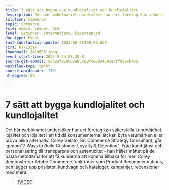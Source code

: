 ```yaml
---
title: 7 sätt att bygga upp kundlojalitet och kundlojalitet
description: Det här webbinariet undersöker hur ert företag kan säkerställa kundnöjdhet, lojalitet och lojalitet i en tid då konsumenterna lätt kan byta varumärken eller prova olika alternativ. Corey Gelato, Sr. Commerce Strategy Consultant, går igenom"7 Ways to Build Customer Loyalty & Retention". Från kundtjänst och personalisering till transparens och autenticitet - han håller måttet på de bästa metoderna för att få kunderna att komma tillbaka för mer. Corey demonstrerar Adobe Commerce funktioner som Product Recommendations, och lägger upp prislistor, kundvagn och kataloger, kampanjer, recensioner med mera.
solution: Commerce
topic: Commerce
role: Admin, Leader, User
level: Beginner, Intermediate, Experienced
doc-type: Event
last-substantial-update: 2023-05-25T00:00:00Z
jira: KT-13314
thumbnail: 3419686.jpeg
event-start-time: 2023-5-24 08:30-8
source-git-commit: 5dd2af910607eb5c69fc08d34001ecff9bbcb485
workflow-type: tm+mt
source-wordcount: '179'
ht-degree: 0%

---
```



# 7 sätt att bygga kundlojalitet och kundlojalitet

Det här webbinariet undersöker hur ert företag kan säkerställa kundnöjdhet, lojalitet och lojalitet i en tid då konsumenterna lätt kan byta varumärken eller prova olika alternativ. Corey Gelato, Sr. Commerce Strategy Consultant, går igenom&quot;7 Ways to Build Customer Loyalty &amp; Retention&quot;. Från kundtjänst och personalisering till transparens och autenticitet - han håller måttet på de bästa metoderna för att få kunderna att komma tillbaka för mer. Corey demonstrerar Adobe Commerce funktioner som Product Recommendations, och lägger upp prislistor, kundvagn och kataloger, kampanjer, recensioner med mera.

>[!VIDEO](https://video.tv.adobe.com/v/3419686/?learn=on)
